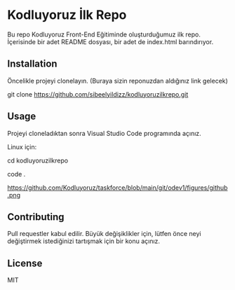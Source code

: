 # Kodluyoruz İlk Repo
Bu repo Kodluyoruz Front-End Eğitiminde oluşturduğumuz ilk repo. İçerisinde bir adet README dosyası, bir adet de index.html barındırıyor.

## Installation

Öncelikle projeyi clonelayın. (Buraya sizin reponuzdan aldığınız link gelecek)

git clone https://github.com/sibeelyildizz/kodluyoruzilkrepo.git

## Usage 

Projeyi cloneladıktan sonra Visual Studio Code programında açınız.

Linux için:

cd kodluyoruzilkrepo 
<p></p>
code . 

https://github.com/Kodluyoruz/taskforce/blob/main/git/odev1/figures/github.png

## Contributing

Pull requestler kabul edilir. Büyük değişiklikler için, lütfen önce neyi değiştirmek istediğinizi tartışmak için bir konu açınız.

## License

MIT

